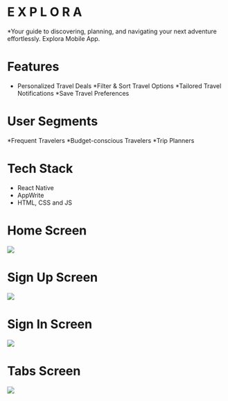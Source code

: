 # E X P L O R A
*Your guide to discovering, planning, and navigating your next adventure effortlessly.
Explora Mobile App.


# Features
* Personalized Travel Deals
*Filter & Sort Travel Options
*Tailored Travel Notifications
*Save Travel Preferences


# User Segments
*Frequent Travelers
*Budget-conscious Travelers
*Trip Planners


# Tech Stack
* React Native
* AppWrite
* HTML, CSS and JS

# Home Screen
<img src="assets/images/screenshot/onboarding.png">  

# Sign Up Screen
<img src="assets/images/screenshot/signup.png">  

# Sign In Screen
<img src="assets/images/screenshot/login.png">  

# Tabs Screen
<img src="assets/images/screenshot/tabs.png">  
